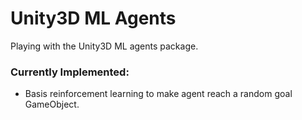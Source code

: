 # Unity3D ML Agents 
Playing with the Unity3D ML agents package.

### Currently Implemented:
- Basis reinforcement learning to make agent reach a random goal GameObject.
